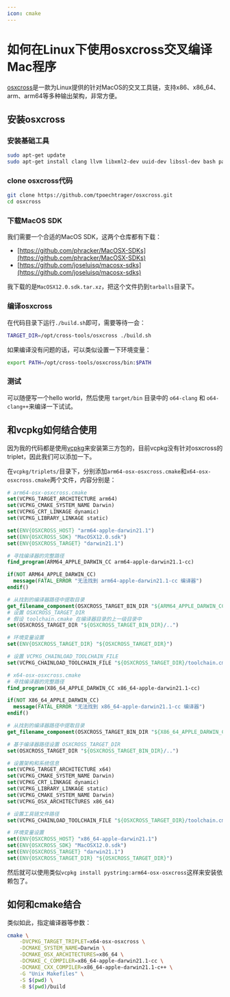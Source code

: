 ```yaml
---
icon: cmake
---
```


# 如何在Linux下使用osxcross交叉编译Mac程序

[osxcross](https://github.com/tpoechtrager/osxcross)是一款为Linux提供的针对MacOS的交叉工具链，支持x86、x86_64、arm、arm64等多种输出架构，非常方便。

## 安装osxcross

### 安装基础工具

```bash
sudo apt-get update
sudo apt-get install clang llvm libxml2-dev uuid-dev libssl-dev bash patch make tar xz-utils bzip2 gzip sed cpio unzip rsync git libbz2-dev
```

### clone osxcross代码

```bash
git clone https://github.com/tpoechtrager/osxcross.git
cd osxcross
```

### 下载MacOS SDK

我们需要一个合适的MacOS SDK，这两个仓库都有下载：

- [https://github.com/phracker/MacOSX-SDKs](https://github.com/phracker/MacOSX-SDKs)
- [https://github.com/joseluisq/macosx-sdks](https://github.com/joseluisq/macosx-sdks)

我下载的是`MacOSX12.0.sdk.tar.xz`，把这个文件扔到`tarballs`目录下。

### 编译osxcross

在代码目录下运行`./build.sh`即可，需要等待一会：

```bash
TARGET_DIR=/opt/cross-tools/osxcross ./build.sh
```

如果编译没有问题的话，可以类似设置一下环境变量：

```bash
export PATH=/opt/cross-tools/osxcross/bin:$PATH
```

### 测试

可以随便写一个hello world，然后使用 `target/bin` 目录中的 `o64-clang` 和 `o64-clang++`来编译一下试试。

## 和vcpkg如何结合使用

因为我的代码都是使用[vcpkg](https://github.com/microsoft/vcpkg)来安装第三方包的，目前vcpkg没有针对osxcross的triplet，因此我们可以添加一下。

在`vcpkg/triplets/`目录下，分别添加`arm64-osx-osxcross.cmake`和`x64-osx-osxcross.cmake`两个文件，内容分别是：

```cmake
# arm64-osx-osxcross.cmake
set(VCPKG_TARGET_ARCHITECTURE arm64)
set(VCPKG_CMAKE_SYSTEM_NAME Darwin)
set(VCPKG_CRT_LINKAGE dynamic)
set(VCPKG_LIBRARY_LINKAGE static)

set(ENV{OSXCROSS_HOST} "arm64-apple-darwin21.1")
set(ENV{OSXCROSS_SDK} "MacOSX12.0.sdk")
set(ENV{OSXCROSS_TARGET} "darwin21.1")

# 寻找编译器的完整路径
find_program(ARM64_APPLE_DARWIN_CC arm64-apple-darwin21.1-cc)

if(NOT ARM64_APPLE_DARWIN_CC)
  message(FATAL_ERROR "无法找到 arm64-apple-darwin21.1-cc 编译器")
endif()

# 从找到的编译器路径中提取目录
get_filename_component(OSXCROSS_TARGET_BIN_DIR "${ARM64_APPLE_DARWIN_CC}" DIRECTORY)
# 设置 OSXCROSS_TARGET_DIR
# 假设 toolchain.cmake 在编译器目录的上一级目录中
set(OSXCROSS_TARGET_DIR "${OSXCROSS_TARGET_BIN_DIR}/..")

# 环境变量设置
set(ENV{OSXCROSS_TARGET_DIR} "${OSXCROSS_TARGET_DIR}")

# 设置 VCPKG_CHAINLOAD_TOOLCHAIN_FILE
set(VCPKG_CHAINLOAD_TOOLCHAIN_FILE "${OSXCROSS_TARGET_DIR}/toolchain.cmake")
```

```cmake
# x64-osx-osxcross.cmake
# 寻找编译器的完整路径
find_program(X86_64_APPLE_DARWIN_CC x86_64-apple-darwin21.1-cc)

if(NOT X86_64_APPLE_DARWIN_CC)
  message(FATAL_ERROR "无法找到 x86_64-apple-darwin21.1-cc 编译器")
endif()

# 从找到的编译器路径中提取目录
get_filename_component(OSXCROSS_TARGET_BIN_DIR "${X86_64_APPLE_DARWIN_CC}" DIRECTORY)

# 基于编译器路径设置 OSXCROSS_TARGET_DIR
set(OSXCROSS_TARGET_DIR "${OSXCROSS_TARGET_BIN_DIR}/..")

# 设置架构和系统信息
set(VCPKG_TARGET_ARCHITECTURE x64)
set(VCPKG_CMAKE_SYSTEM_NAME Darwin)
set(VCPKG_CRT_LINKAGE dynamic)
set(VCPKG_LIBRARY_LINKAGE static)
set(VCPKG_CMAKE_SYSTEM_NAME Darwin)
set(VCPKG_OSX_ARCHITECTURES x86_64)

# 设置工具链文件路径
set(VCPKG_CHAINLOAD_TOOLCHAIN_FILE "${OSXCROSS_TARGET_DIR}/toolchain.cmake")

# 环境变量设置
set(ENV{OSXCROSS_HOST} "x86_64-apple-darwin21.1")
set(ENV{OSXCROSS_SDK} "MacOSX12.0.sdk")
set(ENV{OSXCROSS_TARGET} "darwin21.1")
set(ENV{OSXCROSS_TARGET_DIR} "${OSXCROSS_TARGET_DIR}")
```

然后就可以使用类似`vcpkg install pystring:arm64-osx-osxcross`这样来安装依赖包了。

## 如何和cmake结合

类似如此，指定编译器等参数：

```bash
cmake \
	-DVCPKG_TARGET_TRIPLET=x64-osx-osxcross \
	-DCMAKE_SYSTEM_NAME=Darwin \
	-DCMAKE_OSX_ARCHITECTURES=x86_64 \
	-DCMAKE_C_COMPILER=x86_64-apple-darwin21.1-cc \
	-DCMAKE_CXX_COMPILER=x86_64-apple-darwin21.1-c++ \
	-G "Unix Makefiles" \
	-S $(pwd) \
	-B $(pwd)/build
```

